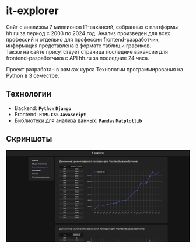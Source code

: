 # it-explorer

Сайт с анализом 7 миллионов IT-вакансий, собранных с платформы hh.ru за период с 2003 по 2024 год. Анализ произведен для всех профессий и отдельно для профессии frontend-разработчик, информация представлена в формате таблиц и графиков.  
Также на сайте присутствует страница последние вакансии для frontend-разработчика с API hh.ru за последние 24 часа.

Проект разработан в рамках курса Технологии программирования на Python в 3 семестре.

## Технологии
- Backend: **`Python` `Django`**
- Frontend: **`HTML` `CSS` `JavaScript`**
- Библиотеки для анализа данных: **`Pandas` `Matplotlib`**

## Скриншоты
![screen](Screenshot_40.png)